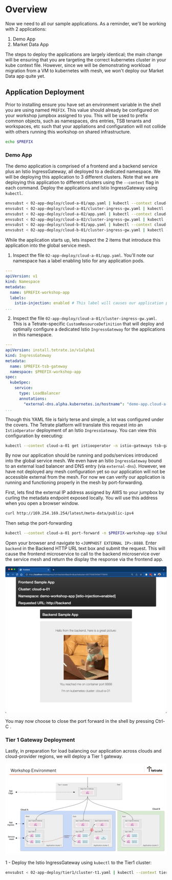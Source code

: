 # Overview
Now we need to all our sample applications. As a reminder, we'll be working with 2 applications:
1. Demo App
2. Market Data App

The steps to deploy the applications are largely identical; the main change will be ensuring that you are targeting the correct kubernetes cluster in your kube context file.  However, since we will be demonstrating workload migration from a VM to kubernetes with mesh, we won't deploy our Market Data app quite yet.

## Application Deployment
Prior to installing ensure you have set an environment variable in the shell you are using named `PREFIX`.  This value should already be configured on your workshop jumpbox assigned to you.  This will be used to prefix common objects, such as namespaces, dns entries, TSB tenants and workspaces, etc such that your appliations and configuration will not collide with others running this workshop on shared infrastructure.

```bash
echo $PREFIX
```

### Demo App
The demo application is comprised of a frontend and a backend service plus an Istio IngressGateway, all deployed to a dedicated namespace.  We will be deploying this application to 3 different clusters.  Note that we are deploying this application to different clusters using the `--context` flag in each command.  Deploy the applications and Istio IngressGateway using `kubectl`.

```bash
envsubst < 02-app-deploy/cloud-a-01/app.yaml | kubectl --context cloud-a-01 apply -f -
envsubst < 02-app-deploy/cloud-a-01/cluster-ingress-gw.yaml | kubectl --context cloud-a-01 apply -f -
envsubst < 02-app-deploy/cloud-a-02/app.yaml | kubectl --context cloud-a-02 apply -f -
envsubst < 02-app-deploy/cloud-a-02/cluster-ingress-gw.yaml | kubectl --context cloud-a-02 apply -f -
envsubst < 02-app-deploy/cloud-b-01/app.yaml | kubectl --context cloud-b-01 apply -f -
envsubst < 02-app-deploy/cloud-b-01/cluster-ingress-gw.yaml | kubectl --context cloud-b-01 apply -f -
```

While the application starts up, lets inspect the 2 items that introduce this application into the global service mesh.  
1. Inspect the file `02-app-deploy/cloud-a-01/app.yaml`.  You'll note our namespace has a label enabling Istio for any application pods.
```yaml
---
apiVersion: v1
kind: Namespace
metadata:
  name: $PREFIX-workshop-app
  labels:
    istio-injection: enabled # This label will causes our application pods to receive an envoy sidecar container
...
```

2. Inspect the file `02-app-deploy/cloud-a-01/cluster-ingress-gw.yaml`.  This is a Tetrate-specific `CustomResourceDefinition` that will deploy and optimally configure a dedicated Istio `IngressGateway` for the applications in this namespace.
```yaml
---
apiVersion: install.tetrate.io/v1alpha1
kind: IngressGateway
metadata:
  name: $PREFIX-tsb-gateway
  namespace: $PREFIX-workshop-app
spec:
  kubeSpec:
    service:
      type: LoadBalancer
      annotations:
        "external-dns.alpha.kubernetes.io/hostname": "demo-app.cloud-a-01.$PREFIX.workshop.cx.tetrate.info."
...
```

Though this YAML file is fairly terse and simple, a lot was configured under the covers.  The Tetrate platform will translate this request into an `IstioOperator` deployment of an Istio `IngressGateway`.  You can view this configuration by executing:
```bash
kubectl --context cloud-a-01 get istiooperator -n istio-gateways tsb-gateways -o yaml
```

By now our application should be running and pods/services introduced into the global service mesh.  We even have an Istio `IngressGateway` bound to an external load balancer and DNS entry (via `external-dns`).  However, we have not deployed any mesh configuration yet so our application will not be accessible external from the mesh.  For now we can verify our application is running and functioning properly in the mesh by port-forwarding.  

First, lets find the external IP address assigned by AWS to your jumpbox by curling the metadata endpoint exposed locally.  You will use this address when you open a browser window.

```bash
curl http://169.254.169.254/latest/meta-data/public-ipv4
```

Then setup the port-forwarding
```bash
kubectl --context cloud-a-01 port-forward -n $PREFIX-workshop-app $(kubectl --context cloud-a-01 get po -n $PREFIX-workshop-app --output=jsonpath={.items..metadata.name} -l app=frontend)  --address 0.0.0.0 8888:8888 
```

Open your browser and navigate to `<JUMPHOST EXTERNAL IP>:8888`.  Enter `backend` in the Backend HTTP URL text box and submit the request.  This will cause the frontend microservice to call to the backend microservice over the service mesh and return the display the response via the frontend app.

![Base Diagram](../docs/02-app.png)

You may now choose to close the port forward in the shell by pressing Ctrl-C .

### Tier 1 Gateway Deployment
Lastly, in preparation for load balancing our application across clouds and cloud-provider regions, we will deploy a Tier 1 gateway.

![Base Diagram](../docs/arch.png)

1 - Deploy the Istio IngressGateway using `kubectl` to the Tier1 cluster:

```bash
envsubst < 02-app-deploy/tier1/cluster-t1.yaml | kubectl --context tier1 apply -f -
```
